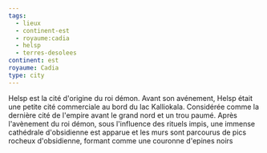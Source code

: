 ```yaml
---
tags:
  - lieux
  - continent-est
  - royaume:cadia
  - helsp
  - terres-desolees
continent: est
royaume: Cadia
type: city
---
```


Helsp est la cité d'origine du roi démon. 
Avant son avénement, Helsp était une petite cité commerciale au bord du lac Kalliokala. Considérée comme la dernière cité de l'empire avant le grand nord et un trou paumé.
Après l'avènement du roi démon, sous l'influence des rituels impis, une immense cathédrale d'obsidienne est apparue et les murs sont parcourus de pics rocheux d'obsidienne, formant comme une couronne d'epines noirs 